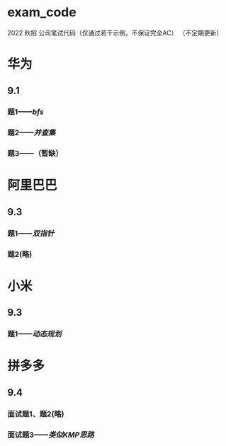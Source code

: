 # exam_code
2022 秋招 公司笔试代码（仅通过若干示例，不保证完全AC） （不定期更新）

# 华为
## 9.1 
### 题1——*bfs*
### 题2——*并查集*
### 题3——（暂缺）

# 阿里巴巴
## 9.3 
### 题1——*双指针*
### 题2(略)
# 小米
## 9.3 
### 题1——*动态规划*

# 拼多多
## 9.4 

### 面试题1、题2(略)
### 面试题3——*类似KMP思路*